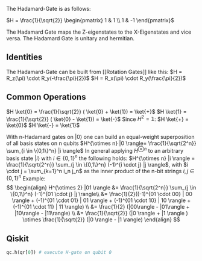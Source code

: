 The Hadamard-Gate is as follows:

$H = \frac{1}{\sqrt{2}} \begin{pmatrix}  1 & 1 \\  1 & -1  \end{pmatrix}$

The Hadamard Gate maps the Z-eigenstates to the X-Eigenstates and vice versa. The Hadamard Gate is unitary and hermitian.
## Identities

The Hadamard-Gate can be built from [[Rotation Gates]] like this:
$H = R_z(\pi) \cdot R_y(-\frac{\pi}{2})$
$H = R_x(\pi) \cdot R_y(\frac{\pi}{2})$

## Common Operations
$H \ket{0} = \frac{1}{\sqrt{2}} ( \ket{0} + \ket{1}) = \ket{+}$
$H \ket{1} = \frac{1}{\sqrt{2}} ( \ket{0} - \ket{1}) = \ket{-}$
Since $H^2= \mathbb{1}$:
$H \ket{+} = \ket{0}$
$H \ket{-} = \ket{1}$

With n-Hadamard gates on $|0 \rangle$ one can build an equal-weight superposition of all basis states on n qubits
$H^{\otimes n} |0 \rangle= \frac{1}{\sqrt{2^n}} \sum_{i \in \{0,1\}^n} |i \rangle$
In general applying $H^{\otimes n}$ to an arbitrary basis state $|i \rangle$ with $i \in \{ 0,1\}^n$ the following holds:
$H^{\otimes n} |i \rangle = \frac{1}{\sqrt{2^n}} \sum_{j \in \{0,1\}^n} (-1)^{i \cdot j} |j \rangle$,
with $i \cdot j = \sum_{k=1}^n i_n j_n$ as the inner product of the n-bit strings $i,j \in \{0,1\}^n$
Example:
$$
\begin{align}
H^{\otimes 2} |01 \rangle &=  \frac{1}{\sqrt{2^n}} \sum_{j \in \{0,1\}^n} (-1)^{01 \cdot j} |j \rangle\\
&= \frac{1}{2}((-1)^{01 \cdot 00} | 00 \rangle + (-1)^{01 \cdot 01} | 01 \rangle + (-1)^{01 \cdot 10} | 10 \rangle + (-1)^{01 \cdot 11} | 11 \rangle) \\
&= \frac{1}{2} (|00\rangle - |01\rangle + |10\rangle - |11\rangle) \\
&= \frac{1}{\sqrt{2}} (|0 \rangle + |1 \rangle ) \otimes \frac{1}{\sqrt{2}} (|0 \rangle - |1 \rangle)
\end{align}
$$
## Qiskit

```python
qc.h(qr[0]) # execute H-gate on qubit 0
```